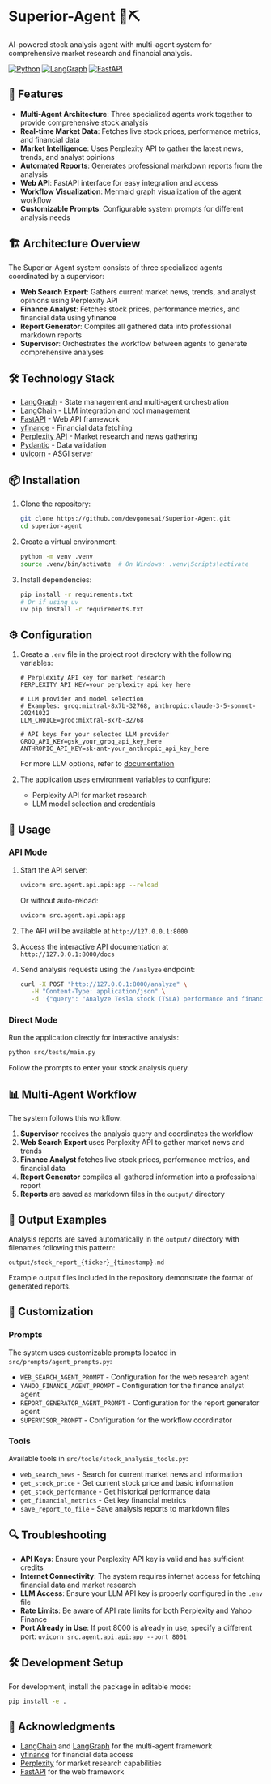 # Superior-Agent 🤖⛏️

AI-powered stock analysis agent with multi-agent system for comprehensive market research and financial analysis.

[![Python](https://img.shields.io/badge/python-3.12+-blue.svg)](https://www.python.org/downloads/)
[![LangGraph](https://img.shields.io/badge/langgraph-1.0.1-4D97FF)](https://github.com/langchain-ai/langgraph)
[![FastAPI](https://img.shields.io/badge/fastapi-0.115.0+-009688)](https://fastapi.tiangolo.com/)

## 🚀 Features

- **Multi-Agent Architecture**: Three specialized agents work together to provide comprehensive stock analysis
- **Real-time Market Data**: Fetches live stock prices, performance metrics, and financial data
- **Market Intelligence**: Uses Perplexity API to gather the latest news, trends, and analyst opinions
- **Automated Reports**: Generates professional markdown reports from the analysis
- **Web API**: FastAPI interface for easy integration and access
- **Workflow Visualization**: Mermaid graph visualization of the agent workflow
- **Customizable Prompts**: Configurable system prompts for different analysis needs

## 🏗️ Architecture Overview

The Superior-Agent system consists of three specialized agents coordinated by a supervisor:

- **Web Search Expert**: Gathers current market news, trends, and analyst opinions using Perplexity API
- **Finance Analyst**: Fetches stock prices, performance metrics, and financial data using yfinance
- **Report Generator**: Compiles all gathered data into professional markdown reports
- **Supervisor**: Orchestrates the workflow between agents to generate comprehensive analyses

## 🛠️ Technology Stack

- [LangGraph](https://github.com/langchain-ai/langgraph) - State management and multi-agent orchestration
- [LangChain](https://github.com/langchain-ai/langchain) - LLM integration and tool management
- [FastAPI](https://fastapi.tiangolo.com/) - Web API framework
- [yfinance](https://github.com/ranaroussi/yfinance) - Financial data fetching
- [Perplexity API](https://www.perplexity.ai/) - Market research and news gathering
- [Pydantic](https://pydantic-docs.helpmanual.io/) - Data validation
- [uvicorn](https://www.uvicorn.org/) - ASGI server

## 📦 Installation

1. Clone the repository:
   ```bash
   git clone https://github.com/devgomesai/Superior-Agent.git
   cd superior-agent
   ```

2. Create a virtual environment:
   ```bash
   python -m venv .venv
   source .venv/bin/activate  # On Windows: .venv\Scripts\activate
   ```

3. Install dependencies:
   ```bash
   pip install -r requirements.txt
   # Or if using uv
   uv pip install -r requirements.txt
   ```

## ⚙️ Configuration

1. Create a `.env` file in the project root directory with the following variables:

   ```env
   # Perplexity API key for market research
   PERPLEXITY_API_KEY=your_perplexity_api_key_here

   # LLM provider and model selection
   # Examples: groq:mixtral-8x7b-32768, anthropic:claude-3-5-sonnet-20241022
   LLM_CHOICE=groq:mixtral-8x7b-32768

   # API keys for your selected LLM provider
   GROQ_API_KEY=gsk_your_groq_api_key_here
   ANTHROPIC_API_KEY=sk-ant-your_anthropic_api_key_here
   ```

   For more LLM options, refer to [documentation](https://python.langchain.com/api_reference/langchain/chat_models/langchain.chat_models.base.init_chat_model.html)

2. The application uses environment variables to configure:
   - Perplexity API for market research
   - LLM model selection and credentials

## 🚀 Usage

### API Mode

1. Start the API server:
   ```bash
   uvicorn src.agent.api.api:app --reload
   ```

   Or without auto-reload:
   ```bash
   uvicorn src.agent.api.api:app
   ```

2. The API will be available at `http://127.0.0.1:8000`

3. Access the interactive API documentation at `http://127.0.0.1:8000/docs`

4. Send analysis requests using the `/analyze` endpoint:
   ```bash
   curl -X POST "http://127.0.0.1:8000/analyze" \
      -H "Content-Type: application/json" \
      -d '{"query": "Analyze Tesla stock (TSLA) performance and financial metrics"}'
   ```

### Direct Mode

Run the application directly for interactive analysis:

```bash
python src/tests/main.py
```

Follow the prompts to enter your stock analysis query.

## 📊 Multi-Agent Workflow

The system follows this workflow:

1. **Supervisor** receives the analysis query and coordinates the workflow
2. **Web Search Expert** uses Perplexity API to gather market news and trends
3. **Finance Analyst** fetches live stock prices, performance metrics, and financial data
4. **Report Generator** compiles all gathered information into a professional report
5. **Reports** are saved as markdown files in the `output/` directory

## 📁 Output Examples

Analysis reports are saved automatically in the `output/` directory with filenames following this pattern:
```
output/stock_report_{ticker}_{timestamp}.md
```

Example output files included in the repository demonstrate the format of generated reports.

## 🔧 Customization

### Prompts

The system uses customizable prompts located in `src/prompts/agent_prompts.py`:

- `WEB_SEARCH_AGENT_PROMPT` - Configuration for the web research agent
- `YAHOO_FINANCE_AGENT_PROMPT` - Configuration for the finance analyst agent
- `REPORT_GENERATOR_AGENT_PROMPT` - Configuration for the report generator agent
- `SUPERVISOR_PROMPT` - Configuration for the workflow coordinator

### Tools

Available tools in `src/tools/stock_analysis_tools.py`:

- `web_search_news` - Search for current market news and information
- `get_stock_price` - Get current stock price and basic information
- `get_stock_performance` - Get historical performance data
- `get_financial_metrics` - Get key financial metrics
- `save_report_to_file` - Save analysis reports to markdown files

## 🔍 Troubleshooting

- **API Keys**: Ensure your Perplexity API key is valid and has sufficient credits
- **Internet Connectivity**: The system requires internet access for fetching financial data and market research
- **LLM Access**: Ensure your LLM API key is properly configured in the `.env` file
- **Rate Limits**: Be aware of API rate limits for both Perplexity and Yahoo Finance
- **Port Already in Use**: If port 8000 is already in use, specify a different port: `uvicorn src.agent.api.api:app --port 8001`

## 🛠️ Development Setup

For development, install the package in editable mode:

```bash
pip install -e .
```

## 🙏 Acknowledgments

- [LangChain](https://github.com/langchain-ai/langchain) and [LangGraph](https://github.com/langchain-ai/langgraph) for the multi-agent framework
- [yfinance](https://github.com/ranaroussi/yfinance) for financial data access
- [Perplexity](https://www.perplexity.ai/) for market research capabilities
- [FastAPI](https://fastapi.tiangolo.com/) for the web framework

